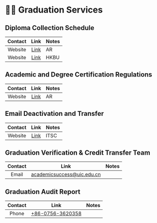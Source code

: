 # 🧑‍🎓 Graduation Services

## Diploma Collection Schedule
| Contact | Link | Notes |
| :---: | :---: | --- |
| Website | [Link](https://ar.uic.edu.cn/graduate_services/Records_of_Studies/official_documents.htm) | AR |
| Website | [Link](https://ar.hkbu.edu.hk/graduate-services/diploma-issuance-and-collection-schedule) | HKBU |

## Academic and Degree Certification Regulations
| Contact | Link | Notes |
| :---: | :---: | --- |
| Website | [Link](https://ar.uic.edu.cn/graduate_services/Records_of_Studies/Certificate.htm) | AR |

## Email Deactivation and Transfer
| Contact | Link | Notes |
| :---: | :---: | --- |
| Website | [Link](https://itsc.uic.edu.cn/info/1437/5434.htm) | ITSC |

## Graduation Verification & Credit Transfer Team
| Contact | Link | Notes |
| :---: | :---: | --- |
| Email | [academicsuccess@uic.edu.cn](mailto:academicsuccess@uic.edu.cn) |  |

## Graduation Audit Report
| Contact | Link | Notes |
| :---: | :---: | --- |
| Phone | [+86-0756-3620358](tel:867563620358) |  |
